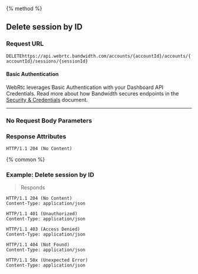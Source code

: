 {% method %}

## Delete session by ID


### Request URL

<code class="delete">DELETE</code>`https://api.webrtc.bandwidth.com/accounts/{accountId}/accounts/{accountId}/sessions/{sessionId}`

#### Basic Authentication

WebRtc leverages Basic Authentication with your Dashboard API Credentials. Read more about how Bandwidth secures endpoints in the [Security & Credentials](../../../guides/accountCredentials.md) document.

---
### No Request Body Parameters


### Response Attributes
```http
HTTP/1.1 204 (No Content)
```



{% common %}

### Example: Delete session by ID



> Responds

```http
HTTP/1.1 204 (No Content)
Content-Type: application/json
```

```http
HTTP/1.1 401 (Unauthorized)
Content-Type: application/json
```

```http
HTTP/1.1 403 (Access Denied)
Content-Type: application/json
```

```http
HTTP/1.1 404 (Not Found)
Content-Type: application/json
```

```http
HTTP/1.1 50x (Unexpected Error)
Content-Type: application/json
```


